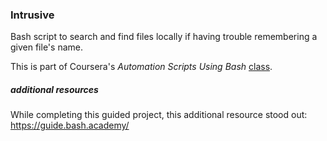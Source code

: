 ### Intrusive

Bash script to search and find files locally if having trouble remembering a given file's name.

This is part of Coursera's _Automation Scripts Using Bash_ [class](https://www.coursera.org/projects/auto-scripts-bash). 

##### additional resources

While completing this guided project, this additional resource stood out: https://guide.bash.academy/